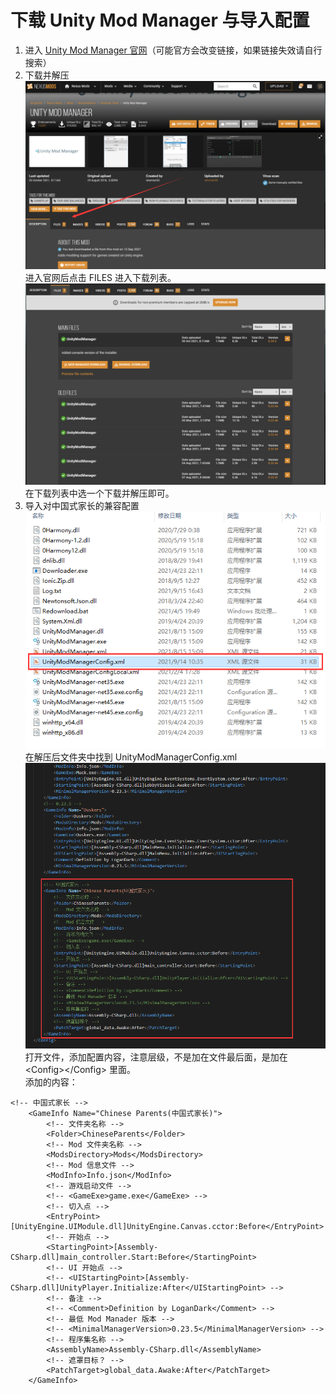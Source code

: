 # 下载 Unity Mod Manager 与导入配置
1. 进入 [Unity Mod Manager 官网](https://www.nexusmods.com/site/mods/21/?tab=description)（可能官方会改变链接，如果链接失效请自行搜索）
2. 下载并解压
![官网](UnityModManagerHome.png)
进入官网后点击 FILES 进入下载列表。
![文件列表](UnityModManagerFiles.png)
在下载列表中选一个下载并解压即可。
3. 导入对中国式家长的兼容配置
![解压后文件夹](WindowsFiles.png)
在解压后文件夹中找到 UnityModManagerConfig.xml
![修改配置](ChangeConfig.png)
打开文件，添加配置内容，注意层级，不是加在文件最后面，是加在 &#60;Config&#62;&#60;/Config&#62; 里面。  
添加的内容：
```
<!-- 中国式家长 -->
	<GameInfo Name="Chinese Parents(中国式家长)">
		<!-- 文件夹名称 -->
		<Folder>ChineseParents</Folder>
		<!-- Mod 文件夹名称 -->
		<ModsDirectory>Mods</ModsDirectory>
		<!-- Mod 信息文件 -->
		<ModInfo>Info.json</ModInfo>
		<!-- 游戏启动文件 -->
		<!-- <GameExe>game.exe</GameExe> -->
		<!-- 切入点 -->
		<EntryPoint>[UnityEngine.UIModule.dll]UnityEngine.Canvas.cctor:Before</EntryPoint>
		<!-- 开始点 -->
		<StartingPoint>[Assembly-CSharp.dll]main_controller.Start:Before</StartingPoint>
		<!-- UI 开始点 -->
		<!-- <UIStartingPoint>[Assembly-CSharp.dll]UnityPlayer.Initialize:After</UIStartingPoint> -->
		<!-- 备注 -->
		<!-- <Comment>Definition by LoganDark</Comment> -->
		<!-- 最低 Mod Manader 版本 -->
		<!-- <MinimalManagerVersion>0.23.5</MinimalManagerVersion> -->
		<!-- 程序集名称 -->
		<AssemblyName>Assembly-CSharp.dll</AssemblyName>
		<!-- 遮罩目标？ -->
		<PatchTarget>global_data.Awake:After</PatchTarget>
	</GameInfo>
```
